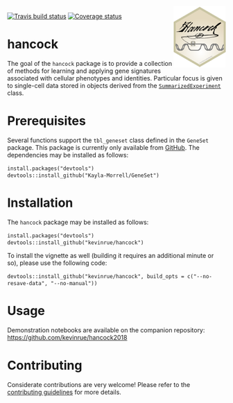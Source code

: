 <img src="inst/www/hancock_hexsticker.png" align="right" alt="" width="120" />

[![Travis build status](https://travis-ci.org/kevinrue/hancock.svg?branch=master)](https://travis-ci.org/kevinrue/hancock)
[![Coverage status](https://codecov.io/gh/kevinrue/hancock/branch/master/graph/badge.svg)](https://codecov.io/github/kevinrue/hancock?branch=master)

# hancock

The goal of the `hancock` package is to provide a collection of methods for learning and applying gene signatures associated with cellular phenotypes and identities.
Particular focus is given to single-cell data stored in objects derived from the [`SummarizedExperiment`](https://bioconductor.org/packages/release/bioc/html/SummarizedExperiment.html) class.

# Prerequisites

Several functions support the `tbl_geneset` class defined in the `GeneSet` package.
This package is currently only available from [GitHub](https://github.com/Kayla-Morrell/GeneSet).
The dependencies may be installed as follows:

```
install.packages("devtools")
devtools::install_github("Kayla-Morrell/GeneSet")
```

# Installation

The `hancock` package may be installed as follows:

```
install.packages("devtools")
devtools::install_github("kevinrue/hancock")
```

To install the vignette as well (building it requires an additional minute or so), please use the following code:

```
devtools::install_github("kevinrue/hancock", build_opts = c("--no-resave-data", "--no-manual"))
```

# Usage

Demonstration notebooks are available on the companion repository: https://github.com/kevinrue/hancock2018

# Contributing

Considerate contributions are very welcome!
Please refer to the [contributing guidelines](https://github.com/kevinrue/hancock/blob/master/CONTRIBUTING.md) for more details.
